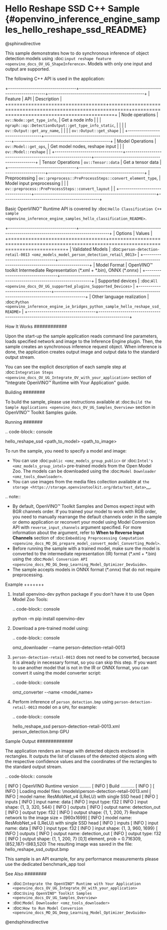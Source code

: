 # Hello Reshape SSD C++ Sample {#openvino_inference_engine_samples_hello_reshape_ssd_README}

@sphinxdirective

This sample demonstrates how to do synchronous inference of object detection models using :doc:`input reshape feature <openvino_docs_OV_UG_ShapeInference>`.
Models with only one input and output are supported.

The following C++ API is used in the application:

+----------------------------------+-------------------------------------------------------------+------------------------------------------------+
| Feature                          | API                                                         | Description                                    |
+==================================+=============================================================+================================================+
| Node operations                  | ``ov::Node::get_type_info``,                                | Get a node info                                |
|                                  | ``ngraph::op::DetectionOutput::get_type_info_static``,      |                                                |
|                                  | ``ov::Output::get_any_name``,                               |                                                |
|                                  | ``ov::Output::get_shape``                                   |                                                |
+----------------------------------+-------------------------------------------------------------+------------------------------------------------+
| Model Operations                 | ``ov::Model::get_ops``,                                     | Get model nodes, reshape input                 |
|                                  | ``ov::Model::reshape``                                      |                                                |
+----------------------------------+-------------------------------------------------------------+------------------------------------------------+
| Tensor Operations                | ``ov::Tensor::data``                                        | Get a tensor data                              |
+----------------------------------+-------------------------------------------------------------+------------------------------------------------+
| Preprocessing                    | ``ov::preprocess::PreProcessSteps::convert_element_type``,  | Model input preprocessing                      |
|                                  | ``ov::preprocess::PreProcessSteps::convert_layout``         |                                                |
+----------------------------------+-------------------------------------------------------------+------------------------------------------------+

Basic OpenVINO™ Runtime API is covered by :doc:`Hello Classification C++ sample <openvino_inference_engine_samples_hello_classification_README>`.

+----------------------------------+---------------------------------------------------------------------------------------------+
| Options                          | Values                                                                                      |
+==================================+=============================================================================================+
| Validated Models                 | :doc:`person-detection-retail-0013 <omz_models_model_person_detection_retail_0013>`         |
+----------------------------------+---------------------------------------------------------------------------------------------+
| Model Format                     | OpenVINO™ toolkit Intermediate Representation (\*.xml + \*.bin), ONNX (\*.onnx)             |
+----------------------------------+---------------------------------------------------------------------------------------------+
| Supported devices                | :doc:`All <openvino_docs_OV_UG_supported_plugins_Supported_Devices>`                        |
+----------------------------------+---------------------------------------------------------------------------------------------+
| Other language realization       | :doc:`Python <openvino_inference_engine_ie_bridges_python_sample_hello_reshape_ssd_README>` |
+----------------------------------+---------------------------------------------------------------------------------------------+

How It Works
############

Upon the start-up the sample application reads command line parameters, loads specified network and image to the Inference
Engine plugin. Then, the sample creates an synchronous inference request object. When inference is done, the application creates output image and output data to the standard output stream.

You can see the explicit description of each sample step at :doc:`Integration Steps <openvino_docs_OV_UG_Integrate_OV_with_your_application>` section of "Integrate OpenVINO™ Runtime with Your Application" guide.

Building
########

To build the sample, please use instructions available at :doc:`Build the Sample Applications <openvino_docs_OV_UG_Samples_Overview>` section in OpenVINO™ Toolkit Samples guide.

Running
#######

.. code-block:: console
   
   hello_reshape_ssd <path_to_model> <path_to_image> <device>

To run the sample, you need to specify a model and image:

- You can use :doc:`public <omz_models_group_public>` or :doc:`Intel's <omz_models_group_intel>` pre-trained models from the Open Model Zoo. The models can be downloaded using the :doc:`Model Downloader <omz_tools_downloader>`.
- You can use images from the media files collection available at `the storage <https://storage.openvinotoolkit.org/data/test_data>`__.

.. note::
  
   - By default, OpenVINO™ Toolkit Samples and Demos expect input with BGR channels order. If you trained your model to work with RGB order, you need to manually rearrange the default channels order in the sample or demo application or reconvert your model using Model Conversion API with ``reverse_input_channels`` argument specified. For more information about the argument, refer to **When to Reverse Input Channels** section of :doc:`Embedding Preprocessing Computation <openvino_docs_MO_DG_prepare_model_convert_model_Converting_Model>`.
   - Before running the sample with a trained model, make sure the model is converted to the intermediate representation (IR) format (\*.xml + \*.bin) using the :doc:`Model Conversion API <openvino_docs_MO_DG_Deep_Learning_Model_Optimizer_DevGuide>`.
   - The sample accepts models in ONNX format (\*.onnx) that do not require preprocessing.

Example
+++++++

1. Install openvino-dev python package if you don't have it to use Open Model Zoo Tools:

   .. code-block:: console
      
      python -m pip install openvino-dev

2. Download a pre-trained model using:

   .. code-block:: console
      
      omz_downloader --name person-detection-retail-0013

3. ``person-detection-retail-0013`` does not need to be converted, because it is already in necessary format, so you can skip this step. If you want to use another model that is not in the IR or ONNX format, you can convert it using the model converter script:

   .. code-block:: console
      
      omz_converter --name <model_name>

4. Perform inference of ``person_detection.bmp`` using ``person-detection-retail-0013`` model on a ``GPU``, for example:
   
   .. code-block:: console
      
      hello_reshape_ssd person-detection-retail-0013.xml person_detection.bmp GPU

Sample Output
#############

The application renders an image with detected objects enclosed in rectangles. It outputs the list of classes of the detected objects along with the respective confidence values and the coordinates of the rectangles to the standard output stream.

.. code-block:: console
   
   [ INFO ] OpenVINO Runtime version ......... <version>
   [ INFO ] Build ........... <build>
   [ INFO ]
   [ INFO ] Loading model files: \models\person-detection-retail-0013.xml
   [ INFO ] model name: ResMobNet_v4 (LReLU) with single SSD head
   [ INFO ]     inputs
   [ INFO ]         input name: data
   [ INFO ]         input type: f32
   [ INFO ]         input shape: {1, 3, 320, 544}
   [ INFO ]     outputs
   [ INFO ]         output name: detection_out
   [ INFO ]         output type: f32
   [ INFO ]         output shape: {1, 1, 200, 7}
   Reshape network to the image size = [960x1699]
   [ INFO ] model name: ResMobNet_v4 (LReLU) with single SSD head
   [ INFO ]     inputs
   [ INFO ]         input name: data
   [ INFO ]         input type: f32
   [ INFO ]         input shape: {1, 3, 960, 1699}
   [ INFO ]     outputs
   [ INFO ]         output name: detection_out
   [ INFO ]         output type: f32
   [ INFO ]         output shape: {1, 1, 200, 7}
   [0,1] element, prob = 0.716309,    (852,187)-(983,520)
   The resulting image was saved in the file: hello_reshape_ssd_output.bmp
   
   This sample is an API example, for any performance measurements please use the dedicated benchmark_app tool

See Also
########

- :doc:`Integrate the OpenVINO™ Runtime with Your Application <openvino_docs_OV_UG_Integrate_OV_with_your_application>`
- :doc:`Using OpenVINO™ Toolkit Samples <openvino_docs_OV_UG_Samples_Overview>`
- :doc:`Model Downloader <omz_tools_downloader>`
- :doc:`How to Run Model Conversion <openvino_docs_MO_DG_Deep_Learning_Model_Optimizer_DevGuide>`

@endsphinxdirective

